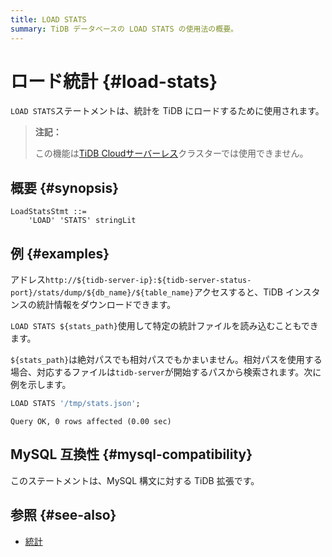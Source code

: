 ```yaml
---
title: LOAD STATS
summary: TiDB データベースの LOAD STATS の使用法の概要。
---
```


# ロード統計 {#load-stats}

`LOAD STATS`ステートメントは、統計を TiDB にロードするために使用されます。

> **注記：**
>
> この機能は[TiDB Cloudサーバーレス](https://docs.pingcap.com/tidbcloud/select-cluster-tier#tidb-cloud-serverless)クラスターでは使用できません。

## 概要 {#synopsis}

```ebnf+diagram
LoadStatsStmt ::=
    'LOAD' 'STATS' stringLit
```

## 例 {#examples}

アドレス`http://${tidb-server-ip}:${tidb-server-status-port}/stats/dump/${db_name}/${table_name}`アクセスすると、TiDB インスタンスの統計情報をダウンロードできます。

`LOAD STATS ${stats_path}`使用して特定の統計ファイルを読み込むこともできます。

`${stats_path}`は絶対パスでも相対パスでもかまいません。相対パスを使用する場合、対応するファイルは`tidb-server`が開始するパスから検索されます。次に例を示します。

```sql
LOAD STATS '/tmp/stats.json';
```

    Query OK, 0 rows affected (0.00 sec)

## MySQL 互換性 {#mysql-compatibility}

このステートメントは、MySQL 構文に対する TiDB 拡張です。

## 参照 {#see-also}

-   [統計](/statistics.md)

